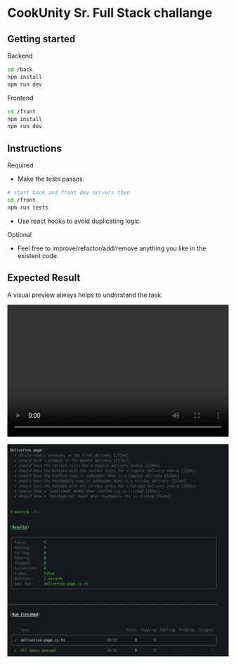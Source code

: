 # CookUnity Sr. Full Stack challange

## Getting started

Backend

```bash
cd /back
npm install
npm run dev
```

Frontend

```bash
cd /front
npm install
npm run dev
```

## Instructions

Required

- Make the tests passes.

```bash
# start back and front dev servers then
cd /front
npm run tests
```

- Use react hooks to avoid duplicating logic.

Optional

- Feel free to improve/refactor/add/remove anything you like in the existent code.

## Expected Result

A visual preview always helps to understand the task.

<video width="100%" height="300" src="./challenge-evidence.mp4"></video>

![](./challenge-evidence.png)
